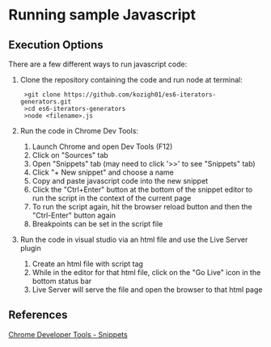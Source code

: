 # Running sample Javascript

## Execution Options

There are a few different ways to run javascript code:

1. Clone the repository containing the code and run node at terminal:

   ```text
    >git clone https://github.com/kozigh01/es6-iterators-generators.git
    >cd es6-iterators-generators
    >node <filename>.js
   ```

2. Run the code in Chrome Dev Tools:
   1. Launch Chrome and open Dev Tools \(F12\)
   2. Click on "Sources" tab
   3. Open "Snippets" tab \(may need to click '&gt;&gt;' to see "Snippets" tab\)
   4. Click "+ New snippet" and choose a name
   5. Copy and paste javascript code into the new snippet
   6. Click the "Ctrl+Enter" button at the bottom of the snippet editor to run the script in the context of the current page
   7. To run the script again, hit the browser reload button and then the "Ctrl-Enter" button again
   8. Breakpoints can be set in the script file
3. Run the code in visual studio via an html file and use the Live Server plugin
   1. Create an html file with script tag 
   2. While in the editor for that html file, click on the "Go Live" icon in the bottom status bar 
   3. Live Server will serve the file and open the browser to that html page

## References

[Chrome Developer Tools - Snippets](https://developers.google.com/web/tools/chrome-devtools/snippets)

